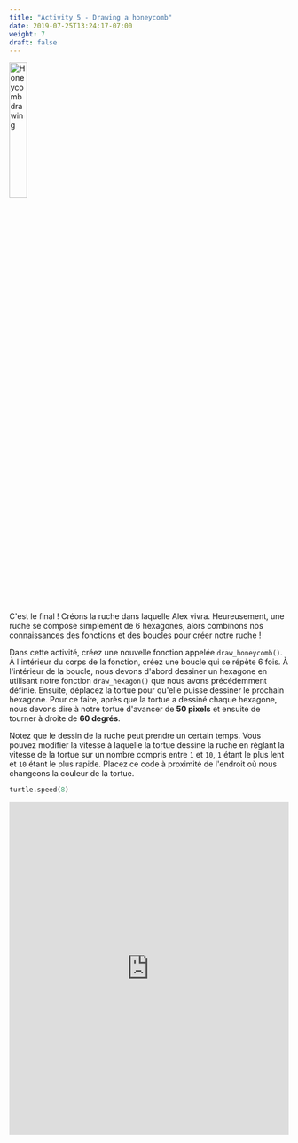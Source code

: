 ```yaml
---
title: "Activity 5 - Drawing a honeycomb"
date: 2019-07-25T13:24:17-07:00
weight: 7
draft: false
---
```


<img src="../media/bee_honeycomb.png" alt="Honeycomb drawing" width="25%" />

C'est le final ! Créons la ruche dans laquelle Alex vivra. Heureusement, une ruche se compose simplement de 6 hexagones, alors combinons nos connaissances des fonctions et des boucles pour créer notre ruche !

Dans cette activité, créez une nouvelle fonction appelée `draw_honeycomb()`. À l'intérieur du corps de la fonction, créez une boucle qui se répète 6 fois. À l'intérieur de la boucle, nous devons d'abord dessiner un hexagone en utilisant notre fonction `draw_hexagon()` que nous avons précédemment définie. Ensuite, déplacez la tortue pour qu'elle puisse dessiner le prochain hexagone. Pour ce faire, après que la tortue a dessiné chaque hexagone, nous devons dire à notre tortue d'avancer de **50 pixels** et ensuite de tourner à droite de **60 degrés**.

Notez que le dessin de la ruche peut prendre un certain temps. Vous pouvez modifier la vitesse à laquelle la tortue dessine la ruche en réglant la vitesse de la tortue sur un nombre compris entre `1` et `10`, `1` étant le plus lent et `10` étant le plus rapide. Placez ce code à proximité de l'endroit où nous changeons la couleur de la tortue.

``` python
turtle.speed(8)
```

<iframe src="https://trinket.io/embed/python/d83811c24a" width="100%" height="600" frameborder="0" marginwidth="0" marginheight="0" allowfullscreen></iframe>